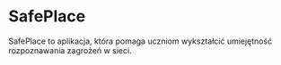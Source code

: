 # SafePlace

SafePlace to aplikacja, która pomaga uczniom wykształcić umiejętność rozpoznawania zagrożeń w sieci.